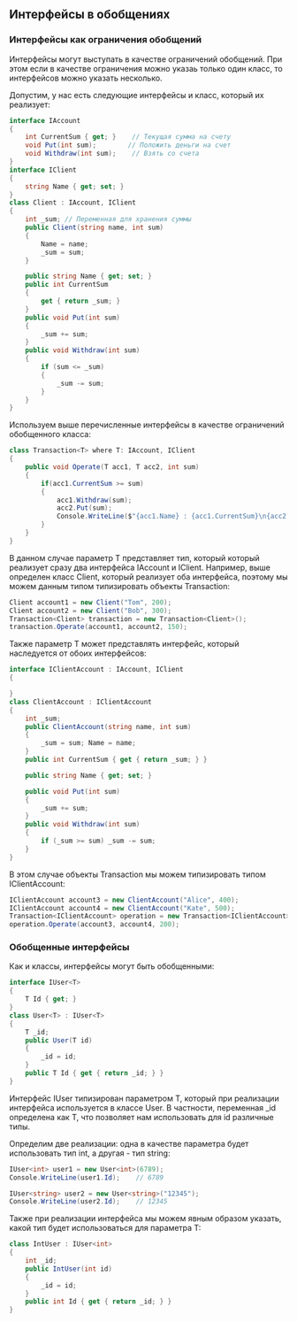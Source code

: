 ## Интерфейсы в обобщениях

### Интерфейсы как ограничения обобщений

Интерфейсы могут выступать в качестве ограничений обобщений. При этом если в качестве ограничения можно указаь только один класс, то интерфейсов можно указать несколько.

Допустим, у нас есть следующие интерфейсы и класс, который их реализует:

```cs
interface IAccount
{
    int CurrentSum { get; }    // Текущая сумма на счету
    void Put(int sum);        // Положить деньги на счет
    void Withdraw(int sum);    // Взять со счета
}
interface IClient
{
    string Name { get; set; }
}
class Client : IAccount, IClient
{
    int _sum; // Переменная для хранения суммы
    public Client(string name, int sum)
    {
        Name = name;
        _sum = sum;
    }

    public string Name { get; set; }
    public int CurrentSum
    {
        get { return _sum; }
    }
    public void Put(int sum)
    {
        _sum += sum;
    }
    public void Withdraw(int sum)
    {
        if (sum <= _sum)
        {
            _sum -= sum;
        }
    }
}
```

Используем выше перечисленные интерфейсы в качестве ограничений обобщенного класса:

```cs
class Transaction<T> where T: IAccount, IClient
{
    public void Operate(T acc1, T acc2, int sum)
    {
        if(acc1.CurrentSum >= sum)
        {
            acc1.Withdraw(sum);
            acc2.Put(sum);
            Console.WriteLine($"{acc1.Name} : {acc1.CurrentSum}\n{acc2.Name} : {acc2.CurrentSum}");
        }
    }
}
```

В данном случае параметр T представляет тип, который который реализует сразу два интерфейса IAccount и IClient. Например, выше определен класс Client, который реализует оба интерфейса, 
поэтому мы можем данным типом типизировать объекты Transaction:

```cs
Client account1 = new Client("Tom", 200);
Client account2 = new Client("Bob", 300);
Transaction<Client> transaction = new Transaction<Client>();
transaction.Operate(account1, account2, 150);
```

Также параметр T может представлять интерфейс, который наследуется от обоих интерфейсов:

```cs
interface IClientAccount : IAccount, IClient
{

}
class ClientAccount : IClientAccount
{
    int _sum;
    public ClientAccount(string name, int sum)
    {
        _sum = sum; Name = name;
    }
    public int CurrentSum { get { return _sum; } }

    public string Name { get; set; }

    public void Put(int sum)
    {
        _sum += sum;
    }
    public void Withdraw(int sum)
    {
        if (_sum >= sum) _sum -= sum;
    }
}
```

В этом случае объекты Transaction мы можем типизировать типом IClientAccount:

```cs
IClientAccount account3 = new ClientAccount("Alice", 400);
IClientAccount account4 = new ClientAccount("Kate", 500);
Transaction<IClientAccount> operation = new Transaction<IClientAccount>();
operation.Operate(account3, account4, 200);
```

### Обобщенные интерфейсы

Как и классы, интерфейсы могут быть обобщенными:

```cs
interface IUser<T>
{
    T Id { get; }
}
class User<T> : IUser<T>
{
    T _id;
    public User(T id)
    {
        _id = id;
    }
    public T Id { get { return _id; } }
}
```

Интерфейс IUser типизирован параметром T, который при реализации интерфейса используется в классе User. В частности, переменная _id определена как T, 
что позволяет нам использовать для id различные типы.

Определим две реализации: одна в качестве параметра будет использовать тип int, а другая - тип string:

```cs
IUser<int> user1 = new User<int>(6789);
Console.WriteLine(user1.Id);    // 6789

IUser<string> user2 = new User<string>("12345");
Console.WriteLine(user2.Id);    // 12345
```

Также при реализации интерфейса мы можем явным образом указать, какой тип будет использоваться для параметра T:

```cs
class IntUser : IUser<int>
{
    int _id;
    public IntUser(int id)
    {
        _id = id;
    }
    public int Id { get { return _id; } }
}
```

